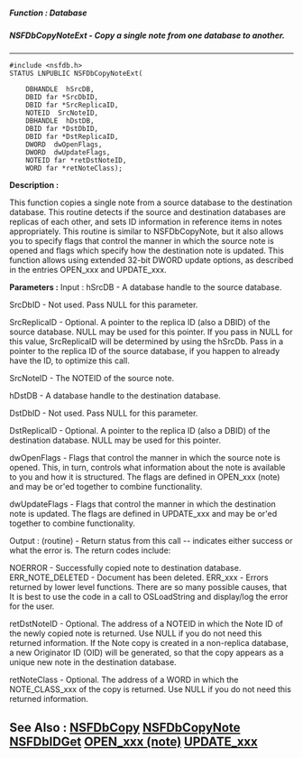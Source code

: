 ##### Function : Database
##### NSFDbCopyNoteExt - Copy a single note from one database to another.
---
```
#include <nsfdb.h>
STATUS LNPUBLIC NSFDbCopyNoteExt(

	DBHANDLE  hSrcDB,
	DBID far *SrcDbID,
	DBID far *SrcReplicaID,
	NOTEID  SrcNoteID,
	DBHANDLE  hDstDB,
	DBID far *DstDbID,
	DBID far *DstReplicaID,
	DWORD  dwOpenFlags,
	DWORD  dwUpdateFlags,
	NOTEID far *retDstNoteID,
	WORD far *retNoteClass);
```
**Description :**

This function copies a single note from a source database to the destination 
database.  This routine detects if the source and destination databases are 
replicas of each other, and sets ID information in reference items in notes 
appropriately.  This routine is similar to NSFDbCopyNote, but it also allows 
you to specify flags that control the manner in which the source note is opened 
and flags which specify how the destination note is updated. This function 
allows using extended 32-bit DWORD update options, as described in the entries 
OPEN_xxx and UPDATE_xxx.

**Parameters :**
Input :
hSrcDB  -  A database handle to the source database.

SrcDbID  -  Not used.  Pass NULL for this parameter.

SrcReplicaID  -  Optional.  A pointer to the replica ID (also a DBID) of the source database.  NULL may be used for this pointer.  If you pass in NULL for this value, SrcReplicaID will be determined by using the hSrcDb.  Pass in a pointer to the replica ID of the source database, if you happen to already have the ID, to optimize this call.

SrcNoteID  -  The NOTEID of the source note.

hDstDB  -  A database handle to the destination database.

DstDbID  -  Not used.  Pass NULL for this parameter.

DstReplicaID  -  Optional.  A pointer to the replica ID (also a DBID) of the destination database.  NULL may be used for this pointer.

dwOpenFlags  -  Flags that control the manner in which the source note is opened. This, in turn, controls what information about the note is available to you and how it is structured. The flags are defined in OPEN_xxx (note) and may be or'ed together to combine functionality.

dwUpdateFlags  -  Flags that control the manner in which the destination note is updated. The flags are defined in UPDATE_xxx and may be or'ed together to combine functionality.

Output :
(routine)  -  Return status from this call -- indicates either success or what the error is. The return codes include:

NOERROR - Successfully copied note to destination database.
ERR_NOTE_DELETED - Document has been deleted.
ERR_xxx - Errors returned by lower level functions.  There are so many possible causes, that It is best to use the code in a call to OSLoadString and display/log the error for the user.


retDstNoteID  -  Optional.  The address of a NOTEID in which the Note ID of the newly copied note is returned.  Use NULL if you do not need this returned information.  If the Note copy is created in a non-replica database, a new Originator ID (OID) will be generated, so that the copy appears as a unique new note in the destination database.

retNoteClass  -  Optional.  The address of a WORD in which the NOTE_CLASS_xxx of the copy is returned.  Use NULL if you do not need this returned information.


**See Also :**
[NSFDbCopy](/reference/Func/NSFDbCopy)
[NSFDbCopyNote](/reference/Func/NSFDbCopyNote)
[NSFDbIDGet](/reference/Func/NSFDbIDGet)
[OPEN_xxx (note)](/reference/Symb/OPEN_xxx (note))
[UPDATE_xxx](/reference/Symb/UPDATE_xxx)
---
